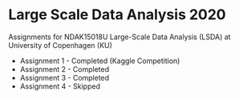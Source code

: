 # Large Scale Data Analysis 2020
Assignments for NDAK15018U Large-Scale Data Analysis (LSDA) at University of Copenhagen (KU)
* Assignment 1 - Completed (Kaggle Competition)
* Assignment 2 - Completed
* Assignment 3 - Completed
* Assignment 4 - Skipped
